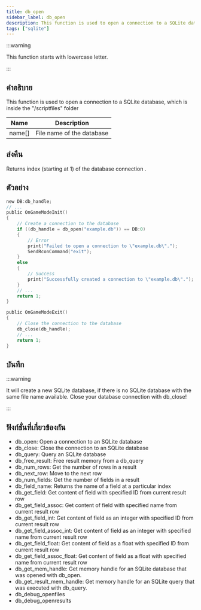 ```yaml
---
title: db_open
sidebar_label: db_open
description: This function is used to open a connection to a SQLite database, which is inside the "/scriptfiles" folder.
tags: ["sqlite"]
---
```


:::warning

This function starts with lowercase letter.

:::

## คำอธิบาย

This function is used to open a connection to a SQLite database, which is inside the "/scriptfiles" folder

| Name   | Description               |
| ------ | ------------------------- |
| name[] | File name of the database |

## ส่งคืน

Returns index (starting at 1) of the database connection .

## ตัวอย่าง

```c
new DB:db_handle;
// ...
public OnGameModeInit()
{
    // Create a connection to the database
    if ((db_handle = db_open("example.db")) == DB:0)
    {
        // Error
        print("Failed to open a connection to \"example.db\".");
        SendRconCommand("exit");
    }
    else
    {
        // Success
        print("Successfully created a connection to \"example.db\".");
    }
    // ...
    return 1;
}

public OnGameModeExit()
{
    // Close the connection to the database
    db_close(db_handle);
    // ...
    return 1;
}
```

## บันทึก

:::warning

It will create a new SQLite database, if there is no SQLite database with the same file name available. Close your database connection with db_close!

:::

## ฟังก์ชั่นที่เกี่ยวข้องกัน

- db_open: Open a connection to an SQLite database
- db_close: Close the connection to an SQLite database
- db_query: Query an SQLite database
- db_free_result: Free result memory from a db_query
- db_num_rows: Get the number of rows in a result
- db_next_row: Move to the next row
- db_num_fields: Get the number of fields in a result
- db_field_name: Returns the name of a field at a particular index
- db_get_field: Get content of field with specified ID from current result row
- db_get_field_assoc: Get content of field with specified name from current result row
- db_get_field_int: Get content of field as an integer with specified ID from current result row
- db_get_field_assoc_int: Get content of field as an integer with specified name from current result row
- db_get_field_float: Get content of field as a float with specified ID from current result row
- db_get_field_assoc_float: Get content of field as a float with specified name from current result row
- db_get_mem_handle: Get memory handle for an SQLite database that was opened with db_open.
- db_get_result_mem_handle: Get memory handle for an SQLite query that was executed with db_query.
- db_debug_openfiles
- db_debug_openresults
